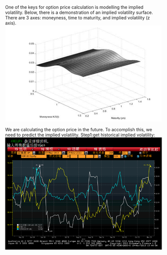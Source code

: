 One of the keys for option price calculation is modelling the implied volatility. Below, there is a demonstration of an implied volatility surface. There are 3 axes: moneyness, time to maturity, and implied volatility (z axis).
![](https://github.com/watertruth/assets/blob/master/implied%20volatility%20surface%20demonstration.png?raw=true)

We are calculating the option price in the future. To accomplish this, we need to predict the implied volatility.
Step1:get historical implied volatility:
![](https://github.com/watertruth/assets/blob/master/exxon%20mobil.gif?raw=true)
